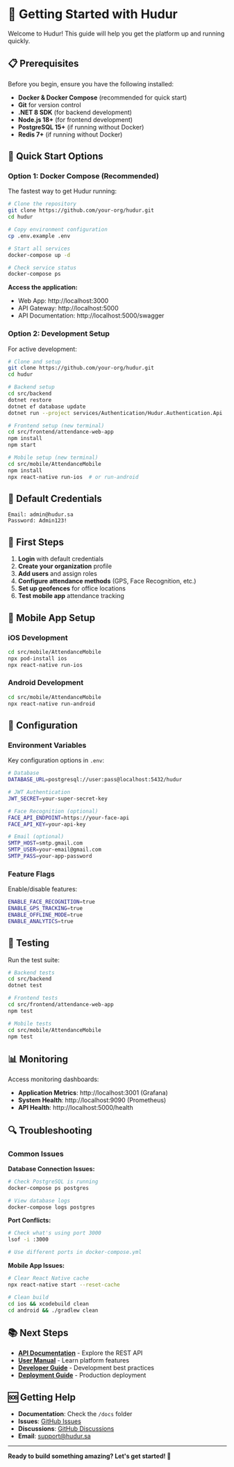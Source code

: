 # 🚀 Getting Started with Hudur

Welcome to Hudur! This guide will help you get the platform up and running quickly.

## 📋 Prerequisites

Before you begin, ensure you have the following installed:

- **Docker & Docker Compose** (recommended for quick start)
- **Git** for version control
- **.NET 8 SDK** (for backend development)
- **Node.js 18+** (for frontend development)
- **PostgreSQL 15+** (if running without Docker)
- **Redis 7+** (if running without Docker)

## 🎯 Quick Start Options

### Option 1: Docker Compose (Recommended)

The fastest way to get Hudur running:

```bash
# Clone the repository
git clone https://github.com/your-org/hudur.git
cd hudur

# Copy environment configuration
cp .env.example .env

# Start all services
docker-compose up -d

# Check service status
docker-compose ps
```

**Access the application:**
- Web App: http://localhost:3000
- API Gateway: http://localhost:5000
- API Documentation: http://localhost:5000/swagger

### Option 2: Development Setup

For active development:

```bash
# Clone and setup
git clone https://github.com/your-org/hudur.git
cd hudur

# Backend setup
cd src/backend
dotnet restore
dotnet ef database update
dotnet run --project services/Authentication/Hudur.Authentication.Api

# Frontend setup (new terminal)
cd src/frontend/attendance-web-app
npm install
npm start

# Mobile setup (new terminal)
cd src/mobile/AttendanceMobile
npm install
npx react-native run-ios  # or run-android
```

## 🔑 Default Credentials

```
Email: admin@hudur.sa
Password: Admin123!
```

## 🎯 First Steps

1. **Login** with default credentials
2. **Create your organization** profile
3. **Add users** and assign roles
4. **Configure attendance methods** (GPS, Face Recognition, etc.)
5. **Set up geofences** for office locations
6. **Test mobile app** attendance tracking

## 📱 Mobile App Setup

### iOS Development
```bash
cd src/mobile/AttendanceMobile
npx pod-install ios
npx react-native run-ios
```

### Android Development
```bash
cd src/mobile/AttendanceMobile
npx react-native run-android
```

## 🔧 Configuration

### Environment Variables

Key configuration options in `.env`:

```bash
# Database
DATABASE_URL=postgresql://user:pass@localhost:5432/hudur

# JWT Authentication
JWT_SECRET=your-super-secret-key

# Face Recognition (optional)
FACE_API_ENDPOINT=https://your-face-api
FACE_API_KEY=your-api-key

# Email (optional)
SMTP_HOST=smtp.gmail.com
SMTP_USER=your-email@gmail.com
SMTP_PASS=your-app-password
```

### Feature Flags

Enable/disable features:

```bash
ENABLE_FACE_RECOGNITION=true
ENABLE_GPS_TRACKING=true
ENABLE_OFFLINE_MODE=true
ENABLE_ANALYTICS=true
```

## 🧪 Testing

Run the test suite:

```bash
# Backend tests
cd src/backend
dotnet test

# Frontend tests
cd src/frontend/attendance-web-app
npm test

# Mobile tests
cd src/mobile/AttendanceMobile
npm test
```

## 📊 Monitoring

Access monitoring dashboards:

- **Application Metrics**: http://localhost:3001 (Grafana)
- **System Health**: http://localhost:9090 (Prometheus)
- **API Health**: http://localhost:5000/health

## 🔍 Troubleshooting

### Common Issues

**Database Connection Issues:**
```bash
# Check PostgreSQL is running
docker-compose ps postgres

# View database logs
docker-compose logs postgres
```

**Port Conflicts:**
```bash
# Check what's using port 3000
lsof -i :3000

# Use different ports in docker-compose.yml
```

**Mobile App Issues:**
```bash
# Clear React Native cache
npx react-native start --reset-cache

# Clean build
cd ios && xcodebuild clean
cd android && ./gradlew clean
```

## 📚 Next Steps

- **[API Documentation](../docs/API_DOCUMENTATION.md)** - Explore the REST API
- **[User Manual](../docs/USER_MANUAL.md)** - Learn platform features
- **[Developer Guide](../docs/DEVELOPER_GUIDE.md)** - Development best practices
- **[Deployment Guide](../docs/DEPLOYMENT_GUIDE.md)** - Production deployment

## 🆘 Getting Help

- **Documentation**: Check the `/docs` folder
- **Issues**: [GitHub Issues](https://github.com/your-org/hudur/issues)
- **Discussions**: [GitHub Discussions](https://github.com/your-org/hudur/discussions)
- **Email**: support@hudur.sa

---

**Ready to build something amazing? Let's get started! 🚀**

